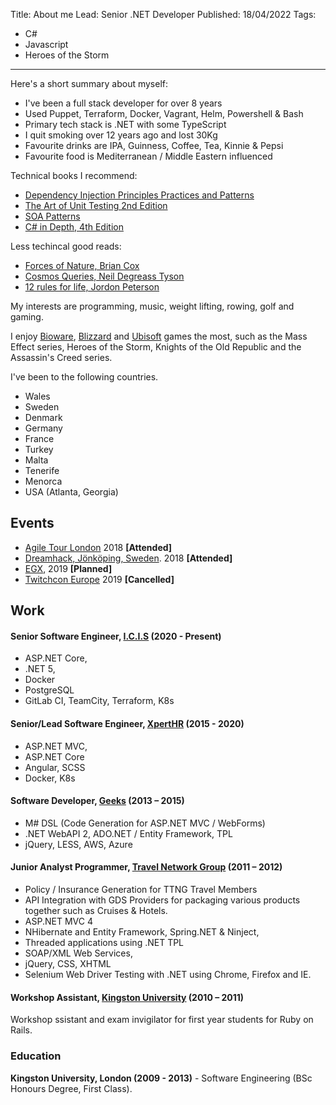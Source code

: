 Title: About me
Lead: Senior .NET Developer
Published: 18/04/2022
Tags:
  - C#
  - Javascript
  - Heroes of the Storm
---

Here's a short summary about myself:

- I've been a full stack developer for over 8 years
- Used Puppet, Terraform, Docker, Vagrant, Helm, Powershell & Bash
- Primary tech stack is .NET with some TypeScript
- I quit smoking over 12 years ago and lost 30Kg
- Favourite drinks are IPA, Guinness, Coffee, Tea, Kinnie & Pepsi
- Favourite food is Mediterranean / Middle Eastern influenced

Technical books I recommend:

* [Dependency Injection Principles Practices and Patterns](https://www.manning.com/books/dependency-injection-principles-practices-patterns)
* [The Art of Unit Testing 2nd Edition](https://www.manning.com/books/the-art-of-unit-testing-second-edition)
* [SOA Patterns](https://www.manning.com/books/soa-patterns)
* [C# in Depth, 4th Edition](https://www.manning.com/books/c-sharp-in-depth-fourth-edition)

Less techincal good reads:

* [Forces of Nature, Brian Cox](https://www.amazon.co.uk/Forces-Nature-Professor-Brian-Cox/dp/0008210039/ref=tmm_pap_swatch_0?_encoding=UTF8&qid=&sr=)
* [Cosmos Queries, Neil Degreass Tyson](https://www.amazon.co.uk/Cosmic-Queries-StarTalks-Guide-Where/dp/1426221770)
* [12 rules for life, Jordon Peterson](https://www.amazon.co.uk/12-Rules-Life-Antidote-Chaos/dp/0141988517/ref=asc_df_0141988517?tag=bingshoppinga-21&linkCode=df0&hvadid=80814161489216&hvnetw=o&hvqmt=e&hvbmt=be&hvdev=c&hvlocint=&hvlocphy=&hvtargid=pla-4584413738857777&psc=1)

My interests are programming, music, weight lifting, rowing, golf and gaming.

I enjoy [Bioware](http://www.bioware.com/), [Blizzard](https://www.blizzard.com/en-gb/) and [Ubisoft](https://www.ubisoft.com/en-gb/) games the most, such as the Mass Effect series, Heroes of the Storm, Knights of the Old Republic and the Assassin's Creed series.

I've been to the following countries.

* Wales
* Sweden
* Denmark
* Germany
* France
* Turkey
* Malta
* Tenerife
* Menorca
* USA (Atlanta, Georgia)

## Events

* [Agile Tour London](http://2018.agiletourlondon.co.uk/) 2018 **[Attended]**
* [Dreamhack, Jönköping, Sweden](https://dreamhack.com/). 2018 **[Attended]**
* [EGX](https://www.egx.net/egx), 2019 **[Planned]**
* [Twitchcon Europe](https://europe.twitchcon.com/en/) 2019 **[Cancelled]**

## Work

#### Senior Software Engineer, [I.C.I.S](https://www.icis.com/) (2020 - Present)

* ASP.NET Core, 
* .NET 5, 
* Docker
* PostgreSQL
* GitLab CI, TeamCity, Terraform, K8s

#### Senior/Lead Software Engineer, [XpertHR](https://www.xperthr.co.uk/) (2015 - 2020)

* ASP.NET MVC,
* ASP.NET Core
* Angular, SCSS
* Docker, K8s

#### Software Developer, [Geeks](http://www.geeks.ltd.uk/) (2013 – 2015)

* M# DSL (Code Generation for ASP.NET MVC / WebForms)
* .NET  WebAPI 2, ADO.NET / Entity Framework, TPL
* jQuery, LESS, AWS, Azure

#### Junior Analyst Programmer, [Travel Network Group](http://www.thetravelnetworkgroup.co.uk/) (2011 – 2012)

* Policy / Insurance Generation for TTNG Travel Members
* API Integration with GDS Providers for packaging various products together such as Cruises & Hotels.
* ASP.NET MVC 4
* NHibernate and Entity Framework, Spring.NET & Ninject, 
* Threaded applications using .NET TPL
* SOAP/XML Web Services,
* jQuery, CSS, XHTML 
* Selenium Web Driver Testing with .NET using Chrome, Firefox and IE.

#### Workshop Assistant, [Kingston University](http://www.kingston.ac.uk/) (2010 – 2011)

Workshop ssistant and exam invigilator for first year students for Ruby on Rails.

### Education

**Kingston University, London (2009 - 2013)** - Software Engineering (BSc Honours Degree, First Class).
